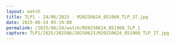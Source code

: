 ```yaml
---
layout: watch
title: TLP1 - 24/06/2025 - M20250624_051908_TLP_1T.jpg
date: 2025-06-24 05:19:08
permalink: /2025/06/24/watch/M20250624_051908_TLP_1
capture: TLP1/2025/202506/20250623/M20250624_051908_TLP_1T.jpg
---
```

